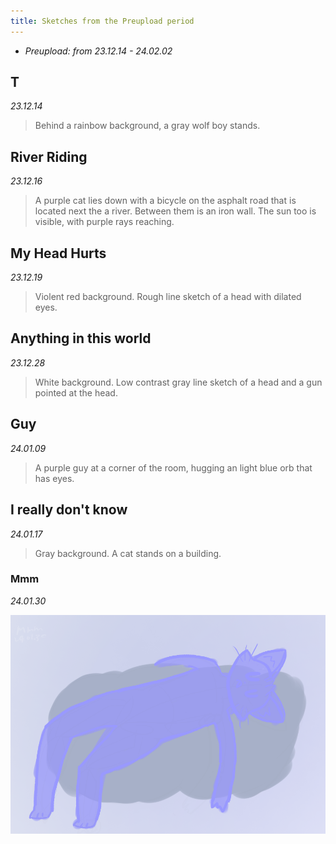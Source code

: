 ```yaml
---
title: Sketches from the Preupload period
---
```


- *Preupload: from 23.12.14 - 24.02.02*

## T
*23.12.14*

> Behind a rainbow background, a gray wolf boy stands.

## River Riding
*23.12.16*

> A purple cat lies down with a bicycle on the asphalt road that is located next the a river. Between them is an iron wall. The sun too is visible, with purple rays reaching.

## My Head Hurts
*23.12.19*

> Violent red background. Rough line sketch of a head with dilated eyes.

## Anything in this world
*23.12.28*

> White background. Low contrast gray line sketch of a head and a gun pointed at the head.

## Guy
*24.01.09*

> A purple guy at a corner of the room, hugging an light blue orb that has eyes.

## I really don't know
*24.01.17*

> Gray background. A cat stands on a building.

### Mmm
*24.01.30*

![/imgs_sketches/240130_mmm.png](/imgs_sketches/240130_mmm.png)